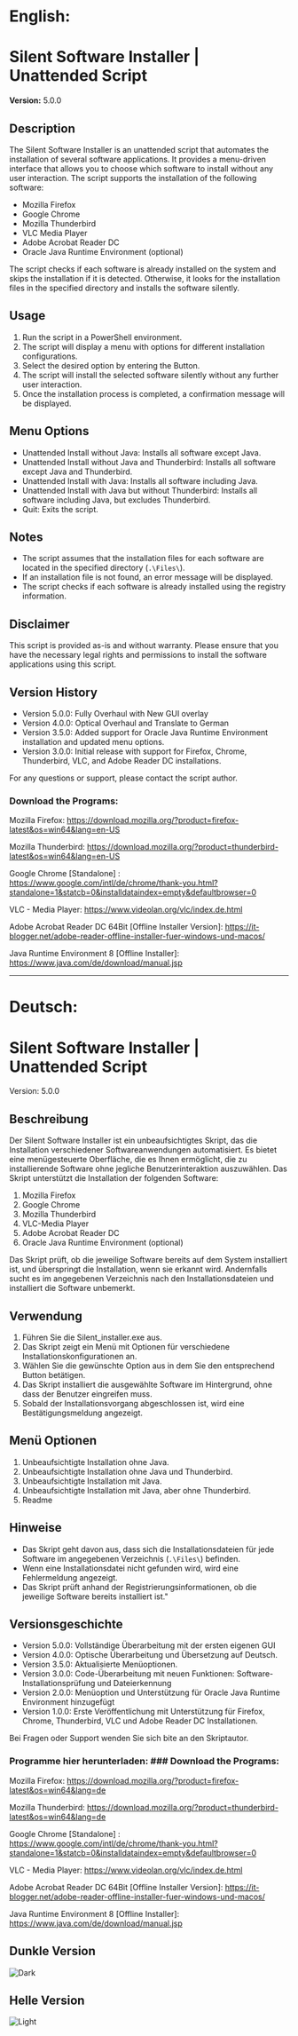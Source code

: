 # English:

# Silent Software Installer | Unattended Script

**Version:** 5.0.0

## Description

The Silent Software Installer is an unattended script that automates the installation of several software applications. It provides a menu-driven interface that allows you to choose which software to install without any user interaction. The script supports the installation of the following software:

- Mozilla Firefox
- Google Chrome
- Mozilla Thunderbird
- VLC Media Player
- Adobe Acrobat Reader DC
- Oracle Java Runtime Environment (optional)

The script checks if each software is already installed on the system and skips the installation if it is detected. Otherwise, it looks for the installation files in the specified directory and installs the software silently.

## Usage

1. Run the script in a PowerShell environment.
2. The script will display a menu with options for different installation configurations.
3. Select the desired option by entering the Button.
4. The script will install the selected software silently without any further user interaction.
5. Once the installation process is completed, a confirmation message will be displayed.

## Menu Options

- Unattended Install without Java: Installs all software except Java.
- Unattended Install without Java and Thunderbird: Installs all software except Java and Thunderbird.
- Unattended Install with Java: Installs all software including Java.
- Unattended Install with Java but without Thunderbird: Installs all software including Java, but excludes Thunderbird.
- Quit: Exits the script.

## Notes
- The script assumes that the installation files for each software are located in the specified directory (`.\Files\`).
- If an installation file is not found, an error message will be displayed.
- The script checks if each software is already installed using the registry information.

## Disclaimer

This script is provided as-is and without warranty. Please ensure that you have the necessary legal rights and permissions to install the software applications using this script.

## Version History
- Version 5.0.0: Fully Overhaul with New GUI overlay
- Version 4.0.0: Optical Overhaul and Translate to German
- Version 3.5.0: Added support for Oracle Java Runtime Environment installation and updated menu options.
- Version 3.0.0: Initial release with support for Firefox, Chrome, Thunderbird, VLC, and Adobe Reader DC installations.

For any questions or support, please contact the script author.

### Download the Programs:

Mozilla Firefox: https://download.mozilla.org/?product=firefox-latest&os=win64&lang=en-US

Mozilla Thunderbird: https://download.mozilla.org/?product=thunderbird-latest&os=win64&lang=en-US

Google Chrome [Standalone] : https://www.google.com/intl/de/chrome/thank-you.html?standalone=1&statcb=0&installdataindex=empty&defaultbrowser=0

VLC - Media Player: https://www.videolan.org/vlc/index.de.html

Adobe Acrobat Reader DC 64Bit [Offline Installer Version]: https://it-blogger.net/adobe-reader-offline-installer-fuer-windows-und-macos/

Java Runtime Environment 8 [Offline Installer]: https://www.java.com/de/download/manual.jsp

----------------------------------------------------------------------------------------------------------------------------------------------------------------

# Deutsch:

# Silent Software Installer | Unattended Script

Version: 5.0.0

## Beschreibung

Der Silent Software Installer ist ein unbeaufsichtigtes Skript, das die Installation verschiedener Softwareanwendungen
automatisiert.
Es bietet eine menügesteuerte Oberfläche, die es Ihnen ermöglicht, die zu installierende Software ohne jegliche
Benutzerinteraktion auszuwählen.
Das Skript unterstützt die Installation der folgenden Software:

1. Mozilla Firefox
2. Google Chrome
3. Mozilla Thunderbird
4. VLC-Media Player
5. Adobe Acrobat Reader DC
6. Oracle Java Runtime Environment (optional)

Das Skript prüft, ob die jeweilige Software bereits auf dem System installiert ist, und überspringt die Installation, wenn sie erkannt wird.
Andernfalls sucht es im angegebenen Verzeichnis nach den Installationsdateien und installiert die Software unbemerkt.

## Verwendung
1. Führen Sie die Silent_installer.exe aus.
2. Das Skript zeigt ein Menü mit Optionen für verschiedene Installationskonfigurationen an.
3. Wählen Sie die gewünschte Option aus in dem Sie den entsprechend Button betätigen.
4. Das Skript installiert die ausgewählte Software im Hintergrund, ohne dass der Benutzer eingreifen muss.
5. Sobald der Installationsvorgang abgeschlossen ist, wird eine Bestätigungsmeldung angezeigt.

## Menü Optionen 
1. Unbeaufsichtigte Installation ohne Java.
2. Unbeaufsichtigte Installation ohne Java und Thunderbird.
3. Unbeaufsichtigte Installation mit Java.
4. Unbeaufsichtigte Installation mit Java, aber ohne Thunderbird.
5. Readme

## Hinweise
- Das Skript geht davon aus, dass sich die Installationsdateien für jede Software im angegebenen Verzeichnis (`.\Files\`) befinden.
- Wenn eine Installationsdatei nicht gefunden wird, wird eine Fehlermeldung angezeigt.
- Das Skript prüft anhand der Registrierungsinformationen, ob die jeweilige Software bereits installiert ist."

## Versionsgeschichte
- Version 5.0.0: Vollständige Überarbeitung mit der ersten eigenen GUI
- Version 4.0.0: Optische Überarbeitung und Übersetzung auf Deutsch.
- Version 3.5.0: Aktualisierte Menüoptionen.
- Version 3.0.0: Code-Überarbeitung mit neuen Funktionen: Software-Installationsprüfung und Dateierkennung
- Version 2.0.0: Menüoption und Unterstützung für Oracle Java Runtime Environment hinzugefügt
- Version 1.0.0: Erste Veröffentlichung mit Unterstützung für Firefox, Chrome, Thunderbird, VLC und Adobe Reader DC Installationen.

Bei Fragen oder Support wenden Sie sich bite an den Skriptautor.


### Programme hier herunterladen: ### Download the Programs:

Mozilla Firefox: https://download.mozilla.org/?product=firefox-latest&os=win64&lang=de

Mozilla Thunderbird: https://download.mozilla.org/?product=thunderbird-latest&os=win64&lang=de

Google Chrome [Standalone] : https://www.google.com/intl/de/chrome/thank-you.html?standalone=1&statcb=0&installdataindex=empty&defaultbrowser=0

VLC - Media Player: https://www.videolan.org/vlc/index.de.html

Adobe Acrobat Reader DC 64Bit [Offline Installer Version]: https://it-blogger.net/adobe-reader-offline-installer-fuer-windows-und-macos/

Java Runtime Environment 8 [Offline Installer]: https://www.java.com/de/download/manual.jsp

## Dunkle Version
![Dark](https://github.com/IG-Community/Silent-Software-Installer-Unattended-Script/assets/30149483/50f30b07-481e-405c-9863-694a518d5a39)

## Helle Version
![Light](https://github.com/IG-Community/Silent-Software-Installer-Unattended-Script/assets/30149483/61f00447-89a2-41f3-8d05-806217978fc6)
